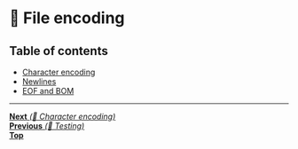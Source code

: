 # 📝 File encoding

## Table of contents

- [Character encoding](character_encoding.md)
- [Newlines](newlines.md)
- [EOF and BOM](eof_bom.md)

<hr>

[**Next** _(📝 Character encoding)_](character_encoding.md)\
[**Previous** _(🤖 Testing)_](../1_development_environment/testing.md)\
[**Top**](../../README.md#table-of-contents)
